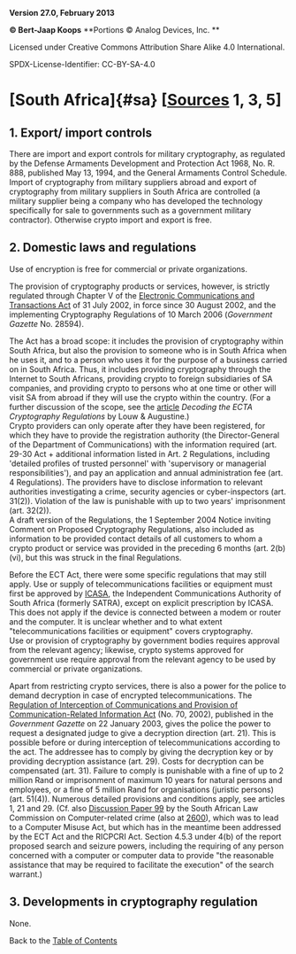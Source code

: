 **Version 27.0, February 2013**

**© Bert-Jaap Koops**
**Portions © Analog Devices, Inc. **  

Licensed under Creative Commons Attribution Share Alike 4.0 International.

SPDX-License-Identifier: CC-BY-SA-4.0

# [South Africa]{#sa} \[[Sources](cls-srce.htm) 1, 3, 5\]

## 1. Export/ import controls  
There are import and export controls for military cryptography, as
regulated by the Defense Armaments Development and Protection Act 1968,
No. R. 888, published May 13, 1994, and the General Armaments Control
Schedule. Import of cryptography from military suppliers abroad and
export of cryptography from military suppliers in South Africa are
controlled (a military supplier being a company who has developed the
technology specifically for sale to governments such as a government
military contractor). Otherwise crypto import and export is free.

## 2. Domestic laws and regulations  
Use of encryption is free for commercial or private organizations.

The provision of cryptography products or services, however, is strictly
regulated through Chapter V of the [Electronic Communications and
Transactions Act](http://www.internet.org.za/ect_act.html) of 31 July
2002, in force since 30 August 2002, and the implementing Cryptography
Regulations of 10 March 2006 (*Government Gazette* No. 28594). 

The Act has a broad scope: it includes the provision of cryptography
within South Africa, but also the provision to someone who is in South
Africa when he uses it, and to a person who uses it for the purpose of a
business carried on in South Africa. Thus, it includes providing
cryptography through the Internet to South Africans, providing crypto to
foreign subsidiaries of SA companies, and providing crypto to persons
who at one time or other will visit SA from abroad if they will use the
crypto within the country. (For a further discussion of the scope, see
the
[article](http://www.deneysreitz.co.za/pdf/news/WITHOUT%20PREJUDICE%2001%20May%202006%20Page%2028_29.pdf)
*Decoding the ECTA Cryptography Regulations* by Louw & Augustine.)\
Crypto providers can only operate after they have been registered, for
which they have to provide the registration authority (the
Director-General of the Department of Communications) with the
information required (art. 29-30 Act + additional information listed in
Art. 2 Regulations, including \'detailed profiles of trusted personnel\'
with \'supervisory or managerial responsibilities\'), and pay an
application and annual administration fee (art. 4 Regulations). The
providers have to disclose information to relevant authorities
investigating a crime, security agencies or cyber-inspectors (art.
31(2)). Violation of the law is punishable with up to two years\'
imprisonment (art. 32(2)).\
A draft version of the Regulations, the 1 September 2004 Notice inviting
Comment on Proposed Cryptography Regulations, also included as
information to be provided contact details of all customers to whom a
crypto product or service was provided in the preceding 6 months (art.
2(b)(vi), but this was struck in the final Regulations.

Before the ECT Act, there were some specific regulations that may still
apply. Use or supply of telecommunications facilities or equipment must
first be approved by [ICASA](http://www.icasa.org.za), the Independent
Communications Authority of South Africa (formerly SATRA), except on
explicit prescription by ICASA. This does not apply if the device is
connected between a modem or router and the computer. It is unclear
whether and to what extent \"telecommunications facilities or
equipment\" covers cryptography.\
Use or provision of cryptography by government bodies requires approval
from the relevant agency; likewise, crypto systems approved for
government use require approval from the relevant agency to be used by
commercial or private organizations.

Apart from restricting crypto services, there is also a power for the
police to demand decryption in case of encrypted telecommunications. The
[Regulation of Interception of Communications and Provision of
Communication-Related Information
Act](http://www.internet.org.za/ricpci.html) (No. 70, 2002), published
in the *Government Gazette* on 22 January 2003, gives the police the
power to request a designated judge to give a decryption direction (art.
21). This is possible before or during interception of
telecommunications according to the act. The addressee has to comply by
giving the decryption key or by providing decryption assistance (art.
29). Costs for decryption can be compensated (art. 31). Failure to
comply is punishable with a fine of up to 2 million Rand or imprisonment
of maximum 10 years for natural persons and employees, or a fine of 5
million Rand for organisations (juristic persons) (art. 51(4)). Numerous
detailed provisions and conditions apply, see articles 1, 21 and 29.
(Cf. also [Discussion Paper
99](http://wwwserver.law.wits.ac.za/salc/discussn/dp99.pdf) by the South
African Law Commission on Computer-related crime (also at
[2600](http://www.2600.co.za/articles/dp99.pdf)), which was to lead to a
Computer Misuse Act, but which has in the meantime been addressed by the
ECT Act and the RICPCRI Act. Section 4.5.3 under 4(b) of the report
proposed search and seizure powers, including the requiring of any
person concerned with a computer or computer data to provide \"the
reasonable assistance that may be required to facilitate the execution\"
of the search warrant.)

## 3. Developments in cryptography regulation  
None.

Back to the [Table of Contents](index.md)
